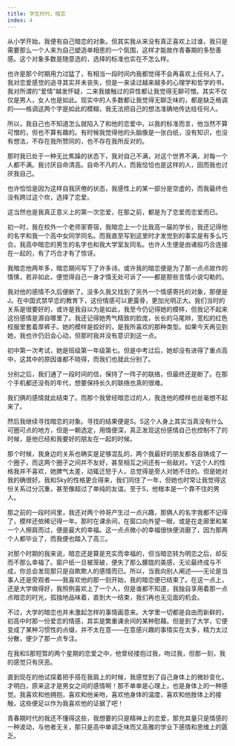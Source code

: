 ```yaml
---
title: 学生时代，暗恋
index: 4
---
```


从小学开始，我便有自己暗恋的对象。但其实我从来没有真正喜欢上过谁，我只是需要那么一个人来为自己塑造单相思的一个氛围，这样才能故作青春期的多愁善感。这个对象多数是随意选的，选择的标准也实在不怎么样。

也许是那个时期用力过猛了，有相当一段时间内我都觉得不会再喜欢上任何人了。我对恋爱感觉的追寻其实并未丧失，但是一来读过越来越多的心理学和哲学的书，我对所谓的“爱情”越发怀疑，二来我接触过的异性都让我觉得无聊可憎。其实不仅仅是男人，女人也是如此。现实中的人多数都让我觉得无聊乏味的，都是缺乏格调的——格调这两个字是如此的模糊，我无法把自己的想法准确地传达给任何人。

所以，我自己也不知道怎么就陷入了和他的恋爱中。以我的标准而言，他当然不算可憎的，但也不算有趣的。有时候我觉得他的头脑像是一张白纸，没有知识，也没有想法，不存在我所赞同的，也不存在我所反对的。

那时我已处于一种无比焦躁的状态下，我对自己不满，对这个世界不满，对每一个人都不满。我讨厌自命清高。自命不凡的人，而我恰恰也是这样的人，因而我也讨厌我自己。

也许恰恰是因为这样自我厌倦的状态，我感性上的某一部分是空虚的，而我最终也没有跨过这个坎，选择了恋爱。

这当然也是我真正意义上的第一次恋爱，在那之前，都是为了恋爱而恋爱而已。

初一时，我在校外一个老师家寄宿，我暗恋上一个比我高一届的学长，我还记得他的名字和我一个高中女同学同名。而我直至写到这里时才发觉到的事实是有多么巧合。我高中暗恋的男生的名字也和我大学室友同名。也许人生便是由诸般巧合连接在一起的，有了巧合才有了惊讶。

我暗恋他两年多，暗恋期间写下了许多诗。或许我的暗恋便是为了那一点点故作的情愫，若非如此，便觉得自己一身才情无处可诉了——都是那些言情小说勾勒的。

我对他的感情不久后便断了。没多久我又找到了另外一个情感寄托的对象，那便是J。在中国式禁早恋的教育下，这份情感可以更露骨，更加光明正大。我们当时的关系是很要好的，或许是我自以为是如此，我至今仍记得她的模样，但我记不起来这份感情是源自哪里了。我还记得她秀气精致的脸庞，长长的马尾辫，宽松的红色校服里套着厚裤子。她的模样是姣好的，是我所喜欢的那种类型。如果今天再见到她，我也许仍旧会心动，但那时我并没有意识到这一点。

初中第一次考试，她是班级第一年级第七。但是中考过后，她却没有进得了重点高中，这其中的原因谁都不晓得，而我们也就此分别了。

分别之后，我们通了一段时间的信，保持了一阵子的联络，但最终还是断了。在那个手机都还没有的年代，想要保持长久的联络也真的很难。

我们俩的感情就此结束了。而那个我曾经暗恋过的人，我连他的模样也丝毫想不起来了。

然后我继续寻找暗恋的对象。寻找的结果便是S。S这个人身上其实当真没有什么可圈可点的地方，但是一朝选定，用情便深，真正发现这份感情自己也控制不了的时候，是他已经和我要好的朋友在一起的时候。

那个时候，我身边的关系也确实是足够混乱的，两个我最好的朋友都各自铸成了一个圈子，而这两个圈子之间并不友好，甚至相互之间还有一些敌对。Y这个人的性格我并不喜欢，她脾气太差，动辄迁怒于人，总觉得是旁人对她不住的。但是她对我的确很好。我和Sky的性格更合得来，我们同住了一年，但她也时常让我觉得这份关系过分沉重，甚至像超过了单纯的友谊。至于S，他根本是一个靠不住的男人。

那之前的一段时间里，我还对两个帅哥产生过一点兴趣，那俩人的名字我都不记得了，模样还依稀记得一年。那时在课余间，在窗口向外望一眼，或是在走廊里和某一个人擦肩而过，便是最大的幸福。这一点点微小的幸福很快便消磨了，因为那两个人都毕业了，而我便也踏入了高三。

对那个时期的我来说，暗恋还是算是充实而幸福的，但当暗恋转为明恋之后，却反而不那么幸福了。窗户纸一旦被笼破，便失了那么朦胧的美感，无论最终成与不成，你总会发现那只是自欺欺人的感情而已。所以，当我向别人阐述——无论是当事人还是旁观者——我喜欢他的那一刻开始，我的暗恋便已结束了。在这一点上，还是大学做得好，我照例喜欢上了一个人，但是谁都不知道，我独自享用着那一点点暗恋的时光，孤独地品味着，直到大一结束，我们再也无见面的机会。

不过，大学的暗恋也并未激起怎样的事情画意来。大学里一切都是自由而新鲜的，初高中时那一份爱恋的情感，其实是繁重课余间的某种慰藉。但是到了大学，它便变成了某种习惯性的点缀，并不太在意——在意感兴趣的事情实在太多，精力太过分散，便少了那一点专注。

在我和S那短暂的两个星期的恋爱之中，他曾经搂抱过我，吻过我，但那一刻，我的感觉只有厌恶。

直到现在的他试探着把手搭在我肩上的时候，我感觉到了自己身体上的微妙变化，才明白，原来这才是男女之间的感情啊！那不单单是心理上，也是身体上的一种感觉。我喜欢和他拥抱，喜欢和他亲吻，喜欢他身体的温度，喜欢和他肢体上的接触，这些便足以作为我喜欢他的证据了吧！

青春期时代的我还不懂得这些，我想要的只是精神上的恋爱，那充其量只是情感的一种波动，与他者无关，那只是高中单调乏味而又高雅的学业下感情和思维上的匮乏。
